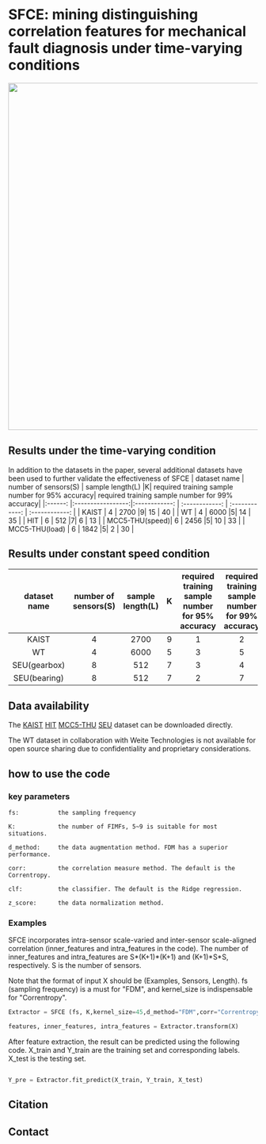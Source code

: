 
# SFCE: mining distinguishing correlation features for mechanical fault diagnosis under time-varying conditions
<div align="center">
<img src="https://github.com/dengqi105/SFCE/blob/main/main.png" width="700" />
</div>



## Results under the time-varying condition
In addition to the datasets in the paper, several additional datasets have been used to further validate the effectiveness of SFCE
| dataset name  	|     number of sensors(S)     	| sample length(L) 	|K| required training sample number for 95% accuracy|  required training sample number for 99% accuracy|
|:------:	  |:-----------------:|:------------:	| :------------:	| :------------:	| :------------:	|
|    KAIST        |     4   	| 2700 	|9| 15	| 40	|
|    WT   	      |     4   	| 6000 	|5| 14	| 35	|
|    HIT   	      |     6   	| 512 	|7| 6	  | 13	|
|  MCC5-THU(speed)|     6   	| 2456 	|5| 10	| 33	|
|  MCC5-THU(load) |     6   	| 1842 	|5| 2   | 30	|

## Results under constant speed condition
| dataset name  	|     number of sensors(S)     	| sample length(L) 	|K| required training sample number for 95% accuracy|  required training sample number for 99% accuracy|
|:------:	    |:-----------------:	|:------------:	| :------------:	| :------------:	| :------------:	|
|    KAIST    |     4   	| 2700 	|9| 1	| 2	|
|    WT   	  |     4   	| 6000 	|5| 3	| 5	|
| SEU(gearbox)|     8   	| 512 	|7| 3	| 4	|
| SEU(bearing)|     8   	| 512 	|7| 2	| 7	|

## Data availability
The [KAIST](https://data.mendeley.com/datasets/vxkj334rzv/7) [HIT](https://github.com/HouLeiHIT/HIT-dataset) [MCC5-THU](https://data.mendeley.com/datasets/p92gj2732w/2) [SEU](https://github.com/cathysiyu/Mechanical-datasets) dataset can be downloaded directly.

The WT dataset in collaboration with Weite Technologies is not available for open source sharing due to confidentiality and proprietary considerations.
## how to use the code
### key parameters
```
fs:           the sampling frequency

K:            the number of FIMFs, 5~9 is suitable for most situations.

d_method:     the data augmentation method. FDM has a superior performance.

corr:         the correlation measure method. The default is the Correntropy.

clf:          the classifier. The default is the Ridge regression.

z_score:      the data normalization method.
```

### Examples

SFCE incorporates intra-sensor scale-varied  and inter-sensor scale-aligned correlation (inner_features and intra_features in the code). The number of inner_features and intra_features are S\*(K+1)\*(K+1) and (K+1)\*S\*S, respectively. S is the number of sensors.

Note that the format of input X should be (Examples, Sensors, Length).  fs (sampling frequency) is a must for "FDM", and kernel_size is indispensable for "Correntropy". 

```python
Extractor = SFCE (fs, K,kernel_size=45,d_method="FDM",corr="Correntropy",clf="RR",z_score=True)

features, inner_features, intra_features = Extractor.transform(X)
```

After feature extraction, the result can be predicted using the following code.  X_train and Y_train are the training set and corresponding labels.  X_test is the testing set.

```python

Y_pre = Extractor.fit_predict(X_train, Y_train, X_test)
```
## Citation

## Contact
